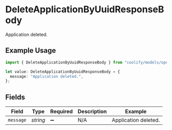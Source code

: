 # DeleteApplicationByUuidResponseBody

Application deleted.

## Example Usage

```typescript
import { DeleteApplicationByUuidResponseBody } from "coolify/models/operations";

let value: DeleteApplicationByUuidResponseBody = {
  message: "Application deleted.",
};
```

## Fields

| Field                | Type                 | Required             | Description          | Example              |
| -------------------- | -------------------- | -------------------- | -------------------- | -------------------- |
| `message`            | *string*             | :heavy_minus_sign:   | N/A                  | Application deleted. |